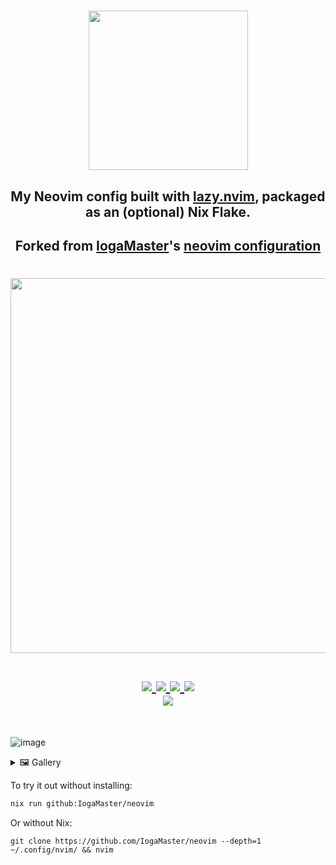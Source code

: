 <h1 align="center"><img src="./.github/assets/nixvim-dark.webp" width=255></h1>
<h2 align="center">My Neovim config built with <a href="https://nvchad.com/">lazy.nvim</a>, packaged as an (optional) Nix Flake.</h2>
<h2 align="center">Forked from <a href="https://github.com/IogaMaster">IogaMaster</a>'s <a href="https://github.com/IogaMaster/neovim">neovim configuration</a></h2>


<h1 align="center">
<a href='#'><img src="https://raw.githubusercontent.com/catppuccin/catppuccin/main/assets/palette/macchiato.png" width="600px"/></a>
  <br>
  <br>
  <div>
    <a href="https://github.com/kinzoku-dev/neovim/issues">
        <img src="https://img.shields.io/github/issues/kinzoku-dedv/neovim?color=fab387&labelColor=303446&style=for-the-badge">
    </a>
    <a href="https://github.com/kinzoku-dev/neovim/stargazers">
        <img src="https://img.shields.io/github/stars/kinzoku-dev/neovim?color=ca9ee6&labelColor=303446&style=for-the-badge">
    </a>
    <a href="https://github.com/kinzoku-dev/neovim">
        <img src="https://img.shields.io/github/repo-size/Iogamaster/Neovim?color=ea999c&labelColor=303446&style=for-the-badge">
    </a>
    <a href="https://github.com/Iogamaster/Neovim/blob/main/.github/LICENCE">
        <img src="https://img.shields.io/static/v1.svg?style=for-the-badge&label=License&message=MIT&logoColor=ca9ee6&colorA=313244&colorB=cba6f7"/>
    </a>
    <br>
    </div>
        <img href="https://builtwithnix.org" src="https://builtwithnix.org/badge.svg"/>
   </h1>
   <br>

![image](https://github.com/IogaMaster/neovim/assets/67164465/c578db4b-6a0a-4aff-b218-c482d8a29363)


<details>
<summary>🖼️ Gallery</summary>

![image](https://github.com/IogaMaster/neovim/assets/67164465/a5e1ef8c-5caf-4241-996d-88677314ca28)
![image](https://github.com/IogaMaster/neovim/assets/67164465/f550bc43-0bf7-4921-afa5-746923ac0165)
</details>


To try it out without installing:

```sh
nix run github:IogaMaster/neovim
```

Or without Nix:
```
git clone https://github.com/IogaMaster/neovim --depth=1 ~/.config/nvim/ && nvim
```
